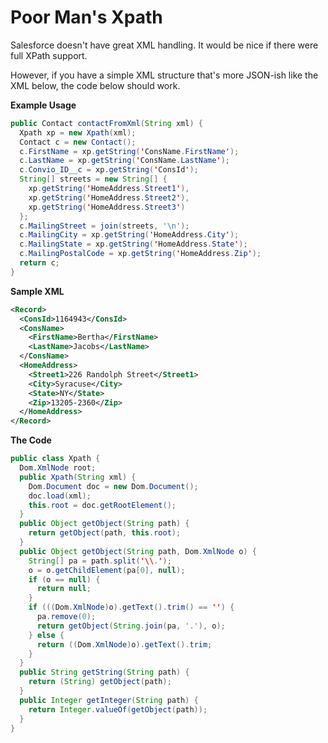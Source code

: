 # Poor Man's Xpath

Salesforce doesn't have great XML handling. It would be nice if there 
were full XPath support.

However, if you have a simple XML structure that's more JSON-ish
like the XML below, the code below should work.

**Example Usage**

```java
public Contact contactFromXml(String xml) {
  Xpath xp = new Xpath(xml);
  Contact c = new Contact();
  c.FirstName = xp.getString('ConsName.FirstName');
  c.LastName = xp.getString('ConsName.LastName');
  c.Convio_ID__c = xp.getString('ConsId');
  String[] streets = new String[] {
    xp.getString('HomeAddress.Street1'),
    xp.getString('HomeAddress.Street2'),
    xp.getString('HomeAddress.Street3')
  };
  c.MailingStreet = join(streets, '\n');
  c.MailingCity = xp.getString('HomeAddress.City');
  c.MailingState = xp.getString('HomeAddress.State');
  c.MailingPostalCode = xp.getString('HomeAddress.Zip');
  return c;
}
```

**Sample XML**

```xml
<Record> 
  <ConsId>1164943</ConsId> 
  <ConsName> 
    <FirstName>Bertha</FirstName> 
    <LastName>Jacobs</LastName> 
  </ConsName> 
  <HomeAddress> 
    <Street1>226 Randolph Street</Street1> 
    <City>Syracuse</City> 
    <State>NY</State> 
    <Zip>13205-2360</Zip> 
  </HomeAddress> 
</Record>
```

**The Code**

```java
public class Xpath {
  Dom.XmlNode root;
  public Xpath(String xml) {
    Dom.Document doc = new Dom.Document();
    doc.load(xml);
    this.root = doc.getRootElement();
  }
  public Object getObject(String path) {
    return getObject(path, this.root);
  }
  public Object getObject(String path, Dom.XmlNode o) {
    String[] pa = path.split('\\.');
    o = o.getChildElement(pa[0], null);
    if (o == null) {
      return null;
    }
    if (((Dom.XmlNode)o).getText().trim() == '') {
      pa.remove(0);
      return getObject(String.join(pa, '.'), o);
    } else {
      return ((Dom.XmlNode)o).getText().trim;
    }
  }
  public String getString(String path) {
    return (String) getObject(path);
  }
  public Integer getInteger(String path) {
    return Integer.valueOf(getObject(path));
  }
}
```
